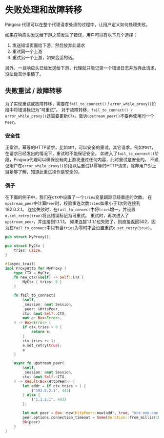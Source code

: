 # 失败处理和故障转移

Pingora 代理可以在整个代理请求处理的过程中，让用户定义如何处理失败。

如果在响应头发送给下游之前发生了错误，用户可以有以下几个选择：
1. 发送错误页面给下游，然后放弃此请求
2. 重试同一个上游
3. 重试另一个上游，如果合适的话。

另外，一旦响应头已经发送给下游，代理就只能记录一个错误日志并放弃此请求，没法做其他事情了。


## 失败重试 / 故障转移
为了实现重试或故障转移，需要在`fail_to_connect()` / `error_while_proxy()`阶段中将错误标记为“可重试”。
对于故障转移，`fail_to_connect() / error_while_proxy()`还需要更新`CTX`，告诉`upstream_peer()`不要再使用同一个`Peer`。

### 安全性
正常讲，幂等的HTTP请求，比如`GET`，可以安全的重试。其它请求，例如`POST`，在请求已经发出的情况下，重试时不能保证安全。
如进入了`fail_to_connect()`阶段，Pingora代理可以确保没有向上游发送过任何内容，此时重试是安全的。
不建议用户在`error_while_proxy()`阶段以后重试非幂等的HTTP请求，除非用户对上游足够了解，知道此重试操作是安全的。

### 例子
在下面的例子中，我们在`CTX`中设置了一个`tries`变量跟踪已经重连的次数。
在`upstream_peer`中计算`Peer`时，校验重连次数`tries`如果小于1次则连接到192.0.2.1。
连接失败时，在`fail_to_connect`中将`tries`增一，并设置`e.set_retry(true)`将此错误标记为可重试。
重试时，再次进入了`upstream_peer`，并连接到1.1.1.1。
如果连接1.1.1.1也失败了，则直接返回502，因为在`fail_to_connect`中只有当`tries`为零时才会设置重试`e.set_retry(true)`。

```Rust
pub struct MyProxy();

pub struct MyCtx {
    tries: usize,
}

#[async_trait]
impl ProxyHttp for MyProxy {
    type CTX = MyCtx;
    fn new_ctx(&self) -> Self::CTX {
        MyCtx { tries: 0 }
    }

    fn fail_to_connect(
        &self,
        _session: &mut Session,
        _peer: &HttpPeer,
        ctx: &mut Self::CTX,
        mut e: Box<Error>,
    ) -> Box<Error> {
        if ctx.tries > 0 {
            return e;
        }
        ctx.tries += 1;
        e.set_retry(true);
        e
    }

    async fn upstream_peer(
        &self,
        _session: &mut Session,
        ctx: &mut Self::CTX,
    ) -> Result<Box<HttpPeer>> {
        let addr = if ctx.tries < 1 {
            ("192.0.2.1", 443)
        } else {
            ("1.1.1.1", 443)
        };

        let mut peer = Box::new(HttpPeer::new(addr, true, "one.one.one.one".to_string()));
        peer.options.connection_timeout = Some(Duration::from_millis(100));
        Ok(peer)
    }
}
```
